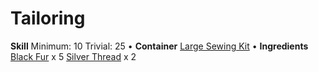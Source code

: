 <!-- TITLE: Elegant Black Scarf -->
<!-- SUBTITLE: Stylish and warm -->

# Tailoring
**Skill**
Minimum: 10
Trivial: 25
•
**Container**
[Large Sewing Kit](large-sewing-kit)
•
**Ingredients**
[Black Fur](black-fur) x 5
[Silver Thread](silver-thread) x 2